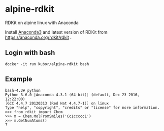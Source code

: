alpine-rdkit
===

RDKit on alpine linux with Anaconda


Install [Anaconda3](https://www.continuum.io/downloads) and latest version of RDKit from https://anaconda.org/rdkit/rdkit .

## Login with bash

```
docker -it run kubor/alpine-rdkit bash
```

## Example

```
bash-4.3# python
Python 3.6.0 |Anaconda 4.3.1 (64-bit)| (default, Dec 23 2016, 12:22:00)
[GCC 4.4.7 20120313 (Red Hat 4.4.7-1)] on linux
Type "help", "copyright", "credits" or "license" for more information.
>>> from rdkit import Chem
>>> m = Chem.MolFromSmiles('Cc1ccccc1')
>>> m.GetNumAtoms()
7
```
